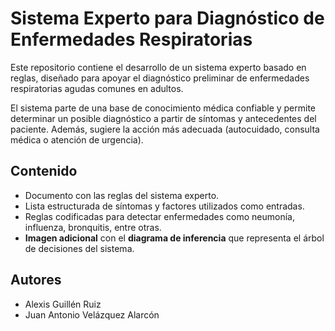 # Sistema Experto para Diagnóstico de Enfermedades Respiratorias

Este repositorio contiene el desarrollo de un sistema experto basado en reglas, diseñado para apoyar el diagnóstico preliminar de enfermedades respiratorias agudas comunes en adultos.

El sistema parte de una base de conocimiento médica confiable y permite determinar un posible diagnóstico a partir de síntomas y antecedentes del paciente. Además, sugiere la acción más adecuada (autocuidado, consulta médica o atención de urgencia).

## Contenido

- Documento con las reglas del sistema experto.
- Lista estructurada de síntomas y factores utilizados como entradas.
- Reglas codificadas para detectar enfermedades como neumonía, influenza, bronquitis, entre otras.
- **Imagen adicional** con el **diagrama de inferencia** que representa el árbol de decisiones del sistema.

## Autores

- Alexis Guillén Ruiz  
- Juan Antonio Velázquez Alarcón
